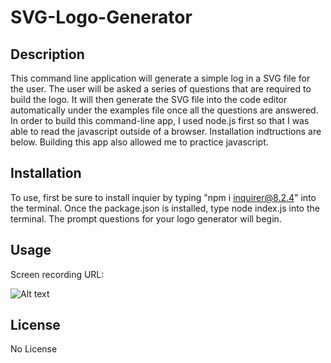 # SVG-Logo-Generator

## Description
This command line application will generate a simple log in a SVG file for the user. The user will be asked a series of questions that are required to build the logo. It will then generate the SVG file into the code editor automatically under the examples file once all the questions are answered. In order to build this command-line app, I used node.js first so that I was able to read the javascript outside of a browser. Installation indtructions are below.  Building this app also allowed me to practice javascript.

## Installation
To use, first be sure to install inquier by typing "npm i inquirer@8.2.4" into the terminal. Once the package.json is installed, type node index.js into the terminal. The prompt questions for your logo generator will begin.

## Usage
Screen recording URL: 

![Alt text](src/images/Screenshot.png)

## License
No License